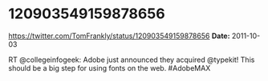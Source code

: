# 120903549159878656
https://twitter.com/TomFrankly/status/120903549159878656
**Date:** 2011-10-03

RT @collegeinfogeek: Adobe just announced they acquired @typekit! This should be a big step for using fonts <legally> on the web. #AdobeMAX

